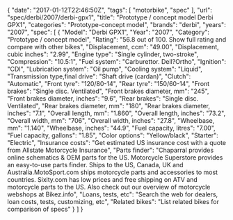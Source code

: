 {
    "date": "2017-01-12T22:46:50Z",
    "tags": [
        "motorbike",
        "spec"
    ],
    "url": "spec\/derbi\/2007\/derbi-gpx1",
    "title": "Prototype \/ concept model Derbi GPX1",
    "categories": "Prototype-concept model",
    "brands": "derbi",
    "years": "2007",
    "spec": [
        {
            "Model": "Derbi GPX1",
            "Year": "2007",
            "Category": "Prototype \/ concept model",
            "Rating": "56.8 out of 100. Show full rating and compare with other bikes",
            "Displacement, ccm": "49.00",
            "Displacement, cubic inches": "2.99",
            "Engine type": "Single cylinder, two-stroke",
            "Compression": "10.5:1",
            "Fuel system": "Carburettor. Dell?Ortho",
            "Ignition": "CDI",
            "Lubrication system": "Oil pump",
            "Cooling system": "Liquid",
            "Transmission type,final drive": "Shaft drive (cardan)",
            "Clutch": "Automatic",
            "Front tyre": "120\/80-14",
            "Rear tyre": "150\/60-14",
            "Front brakes": "Single disc. Ventilated",
            "Front brakes diameter, mm": "245",
            "Front brakes diameter, inches": "9.6",
            "Rear brakes": "Single disc. Ventilated",
            "Rear brakes diameter, mm": "180",
            "Rear brakes diameter, inches": "7.1",
            "Overall length, mm": "1.860",
            "Overall length, inches": "73.2",
            "Overall width, mm": "706",
            "Overall width, inches": "27.8",
            "Wheelbase, mm": "1.140",
            "Wheelbase, inches": "44.9",
            "Fuel capacity, litres": "7.00",
            "Fuel capacity, gallons": "1.85",
            "Color options": "Yellow\/black",
            "Starter": "Electric",
            "Insurance costs": "Get estimated US insurance cost with a quote from Allstate Motorcycle Insurance",
            "Parts finder": "Chaparral provides online schematics & OEM parts for the US.   Motorcycle Superstore provides an easy-to-use parts finder. Ships to the US, Canada, UK and Australia.MotoSport.com ships motorcycle parts and accessories to most countries.    Sixity.com has low prices and free shipping on ATV and motorcycle parts to the US. Also check out our overview of motorcycle webshops at Bikez.info",
            "Loans, tests, etc": "Search the web for dealers, loan costs, tests, customizing, etc",
            "Related bikes": "List related bikes for comparison of specs"
        }
    ]
}